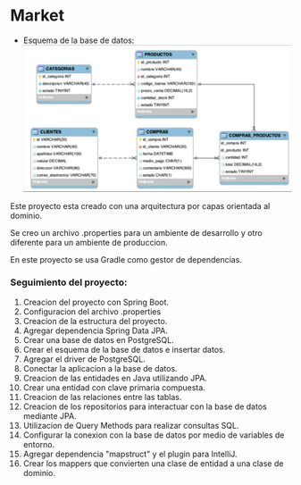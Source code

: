 # Market

- Esquema de la base de datos:
![schemaDB.png](images/schemaDB.png)

Este proyecto esta creado con una arquitectura por capas
orientada al dominio.

Se creo un archivo .properties para un ambiente de desarrollo
y otro diferente para un ambiente de produccion.

En este proyecto se usa Gradle como gestor de dependencias.

### Seguimiento del proyecto:
1. Creacion del proyecto con Spring Boot.
2. Configuracion del archivo .properties
3. Creacion de la estructura del proyecto.
4. Agregar dependencia Spring Data JPA.
5. Crear una base de datos en PostgreSQL.
6. Crear el esquema de la base de datos e insertar datos.
7. Agregar el driver de PostgreSQL.
8. Conectar la aplicacion a la base de datos.
9. Creacion de las entidades en Java utilizando JPA.
10. Crear una entidad con clave primaria compuesta.
11. Creacion de las relaciones entre las tablas.
12. Creacion de los repositorios para interactuar con la base de datos
    mediante JPA.
13. Utilizacion de Query Methods para realizar consultas SQL.
14. Configurar la conexion con la base de datos por medio de variables de entorno.
15. Agregar dependencia "mapstruct" y el plugin para IntelliJ.
16. Crear los mappers que convierten una clase de entidad a una clase de dominio.